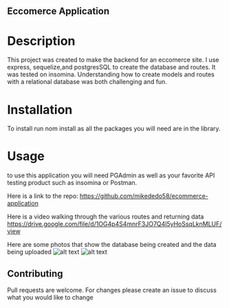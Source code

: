 ## Eccomerce Application

# Description

This project was created to make the backend for an eccomerce site. I use express, sequelize,and postgresSQL to create the database and routes. It was tested on insomina. Understanding how to create models and routes with a relational database was both challenging and fun.

# Installation

To install run nom install as all the packages you will need are in the library.

# Usage

to use this application you will need PGAdmin as well as your favorite API testing product such as insomina or Postman.

Here is a link to the repo: https://github.com/mikededo58/ecommerce-application

Here is a video walking through the various routes and returning data
https://drive.google.com/file/d/1OG4p4S4mnrF3JO7Q4l5yHoSsqLknMLUF/view

Here are some photos that show the database being created and the data being uploaded
![alt text](/ecommerce-application/eccomerce-app-photos/Screenshot%202024-04-10%20at%204.45.31 PM.png)
![alt text](/ecommerce-application/eccomerce-app-photos/Screenshot%202024-04-10%20at%204.46.07 PM.png)

## Contributing

Pull requests are welcome. For changes please create an issue to discuss what you would like to change
